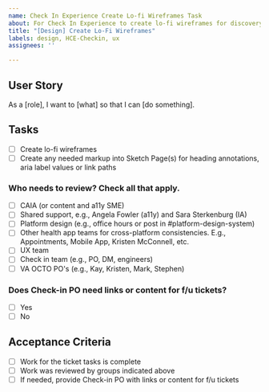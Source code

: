 ```yaml
---
name: Check In Experience Create Lo-fi Wireframes Task
about: For Check In Experience to create lo-fi wireframes for discovery
title: "[Design] Create Lo-Fi Wireframes"
labels: design, HCE-Checkin, ux
assignees: ''

---
```


## User Story
As a [role], I want to [what] so that I can [do something].

## Tasks
- [ ] Create lo-fi wireframes
- [ ] Create any needed markup into Sketch Page(s) for heading annotations, aria label values or link paths

### Who needs to review? Check all that apply.   
- [ ] CAIA (or content and a11y SME)
- [ ] Shared support, e.g., Angela Fowler (a11y) and Sara Sterkenburg (IA)
- [ ] Platform design (e.g., office hours or post in #platform-design-system)
- [ ] Other health app teams for cross-platform consistencies. E.g., Appointments, Mobile App, Kristen McConnell, etc. 
- [ ] UX team
- [ ] Check in team (e.g., PO, DM, engineers)  
- [ ] VA OCTO PO's (e.g., Kay, Kristen, Mark, Stephen)

### Does Check-in PO need links or content for f/u tickets? 
- [ ] Yes
- [ ] No
      
## Acceptance Criteria
- [ ] Work for the ticket tasks is complete
- [ ] Work was reviewed by groups indicated above
- [ ] If needed, provide Check-in PO with links or content for f/u tickets
